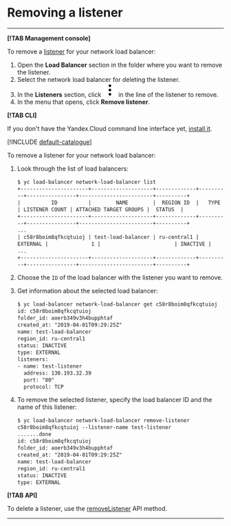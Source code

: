 # Removing a listener

---

**[!TAB Management console]**

To remove a [listener](../concepts/listener.md) for your network load balancer:

1. Open the **Load Balancer** section in the folder where you want to remove the listener.
1. Select the network load balancer for deleting the listener.
1. In the **Listeners** section, click ![image](../../_assets/vertical-ellipsis.svg) in the line of the listener to remove.
1. In the menu that opens, click **Remove listener**.

**[!TAB CLI]**

If you don't have the Yandex.Cloud command line interface yet, [install it](https://cloud.yandex.ru/docs/cli/quickstart#install).

[!INCLUDE [default-catalogue](../../_includes/default-catalogue.md)]

To remove a listener for your network load balancer:

1. Look through the list of load balancers:

   ```
   $ yc load-balancer network-load-balancer list
   +----------------------+--------------------+-------------+----------+----------------+------------------------+----------+
   |          ID          |        NAME        |  REGION ID  |   TYPE   | LISTENER COUNT | ATTACHED TARGET GROUPS |  STATUS  |
   +----------------------+--------------------+-------------+----------+----------------+------------------------+----------+
   ...
   | c58r8boim8qfkcqtuioj | test-load-balancer | ru-central1 | EXTERNAL |              1 |                        | INACTIVE |
   ...
   +----------------------+--------------------+-------------+----------+----------------+------------------------+----------+
   ```

1. Choose the `ID` of the load balancer with the listener you want to remove.

1. Get information about the selected load balancer:

   ```
   $ yc load-balancer network-load-balancer get c58r8boim8qfkcqtuioj
   id: c58r8boim8qfkcqtuioj
   folder_id: aoerb349v3h4bupphtaf
   created_at: "2019-04-01T09:29:25Z"
   name: test-load-balancer
   region_id: ru-central1
   status: INACTIVE
   type: EXTERNAL
   listeners:
   - name: test-listener
     address: 130.193.32.39
     port: "80"
     protocol: TCP
   ```

1. To remove the selected listener, specify the load balancer ID and the name of this listener:

   ```
   $ yc load-balancer network-load-balancer remove-listener c58r8boim8qfkcqtuioj --listener-name test-listener
   .......done
   id: c58r8boim8qfkcqtuioj
   folder_id: aoerb349v3h4bupphtaf
   created_at: "2019-04-01T09:29:25Z"
   name: test-load-balancer
   region_id: ru-central1
   status: INACTIVE
   type: EXTERNAL
   ```

**[!TAB API]**

To delete a listener, use the [removeListener](../api-ref/NetworkLoadBalancer/removeListener.md) API method.

---

